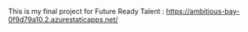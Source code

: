 This is my final project for Future Ready Talent : https://ambitious-bay-0f9d79a10.2.azurestaticapps.net/
